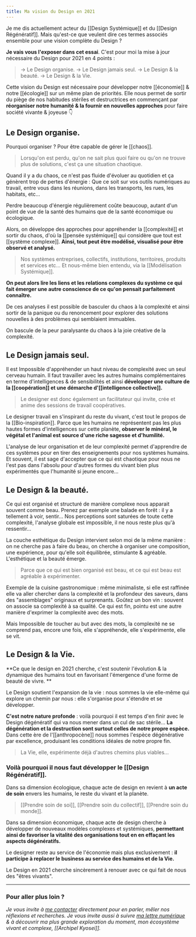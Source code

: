 ```yaml
---
title: Ma vision du Design en 2021
---
```


Je me dis actuellement acteur du [[Design Systémique]] et du [[Design Régénératif]]. Mais qu'est-ce que veulent dire ces termes associés ensemble pour une vision complète du Design ?

**Je vais vous l'exposer dans cet essai**. C'est pour moi la mise à jour nécessaire du Design pour 2021 en 4 points :

> -> Le Design organise.
> -> Le Design jamais seul.
> -> Le Design & la beauté.
> -> Le Design & la Vie.

Cette vision du Design est nécessaire pour développer notre [[économie]] & notre [[écologie]] sur un même plan de priorités. Elle nous permet de sortir du piège de nos habitudes stériles et destructrices en commençant par **réorganiser notre humanité & la fournir en nouvelles approches** pour faire société vivante & joyeuse 👇

## Le Design organise.
Pourquoi organiser ? Pour être capable de gérer le [[chaos]].

> Lorsqu'on est perdu, qu'on ne sait plus quoi faire ou qu'on ne trouve plus de solutions, c'est ça une situation chaotique.

Quand il y a du chaos, ce n'est pas fluide d'évoluer au quotidien et ça génèrent trop de pertes d'énergie : Que ce soit sur vos outils numériques au travail, entre vous dans les réunions, dans les transports, les rues, les habitats, etc...

Perdre beaucoup d'énergie régulièrement coûte beaucoup, autant d'un point de vue de la santé des humains que de la santé économique ou écologique.

Alors, on développe des approches pour appréhender la [[complexité]] et sortir du chaos, d'où la [[pensée systémique]] qui considère que tout est [[système complexe]]. **Ainsi, tout peut être modélisé, visualisé pour être observé et analysé.**

> Nos systèmes entreprises, collectifs, institutions, territoires, produits et services etc... Et nous-même bien entendu, via la [[Modélisation Systémique]].

**On peut alors lire les liens et les relations complexes du système ce qui fait émerger une autre conscience de ce qu'on pensait parfaitement connaître.**

De ces analyses il est possible de basculer du chaos à la complexité et ainsi sortir de la panique ou du renoncement pour explorer des solutions nouvelles à des problèmes qui semblaient immuables.

On bascule de la peur paralysante du chaos à la joie créative de la complexité.

## Le Design jamais seul.
Il est Impossible d'appréhender un haut niveau de complexité avec un seul cerveau humain. Il faut travailler avec les autres humains complémentaires en terme d'intelligences & de sensibilités et ainsi **développer une culture de la [[coopération]] et une démarche d'[[intelligence collective]].**

> Le designer est donc également un facilitateur qui invite, crée et anime des sessions de travail coopératives.

Le designer travail en s'inspirant du reste du vivant, c'est tout le propos de la [[Bio-inspiration]]. Parce que les humains ne représentent pas les plus hautes formes d'intelligences sur cette planète, **observer le minéral, le végétal et l'animal est source d'une riche sagesse et d'humilité.**

L'analyse de leur organisation et de leur complexité permet d'apprendre de ces systèmes pour en tirer des enseignements pour nos systèmes humains.
Et souvent, il est sage d'accepter que ce qui est chaotique pour nous ne l'est pas dans l'absolu pour d'autres formes du vivant bien plus expérimentés que l'humanité si jeune encore...

## Le Design & la beauté.
Ce qui est organisé et structuré de manière complexe nous apparait souvent comme beau. Prenez par exemple une balade en forêt : il y a tellement à voir, sentir... Nos perceptions sont saturées de toute cette complexité, l'analyse globale est impossible, il ne nous reste plus qu'à ressentir...

La couche esthétique du Design intervient selon moi de la même manière : on ne cherche pas à faire du beau, on cherche à organiser une composition, une expérience, pour qu'elle soit équilibrée, stimulante & agréable. L'esthétique et la beauté émerge.

> Parce que ce qui est bien organisé est beau, et ce qui est beau est agréable à expérimenter.

Exemple de la cuisine gastronomique : même minimaliste, si elle est raffinée elle va aller chercher dans la complexité et la profondeur des saveurs, dans des "assemblages" originaux et surprenants. 
Goûtez un bon vin : souvent on associe sa complexité à sa qualité. Ce qui est fin, pointu est une autre manière d'exprimer la complexité avec des mots.

Mais Impossible de toucher au but avec des mots, la complexité ne se comprend pas, encore une fois, elle s'appréhende, elle s'expérimente, elle se vit.

## Le Design & la Vie.
**Ce que le design en 2021 cherche, c'est soutenir l'évolution & la dynamique des humains tout en favorisant l'émergence d'une forme de beauté de vivre.
**

Le Design soutient l'expansion de la vie : nous sommes la vie elle-même qui explore un chemin par nous : elle s'organise pour s'étendre et se développer.

**C'est notre nature profonde** : voilà pourquoi il est temps d'en finir avec le Design dégénératif qui va nous mener dans un cul de sac stérile... **La dégénération et la destruction sont surtout celles de notre propre espèce.**
Dans cette ère de l'[[anthropocène]] nous sommes l'espèce dégénérative par excellence, produisant les conditions idéales de notre propre fin.

> La Vie, elle, expérimente déjà d'autres chemins plus viables...

### Voilà pourquoi il nous faut développer le [[Design Régénératif]].

Dans sa dimension écologique, chaque acte de design en revient à **un acte de soin** envers les humains, le reste du vivant et la planète.

> [[Prendre soin de soi]], [[Prendre soin du collectif]], [[Prendre soin du monde]].
 
Dans sa dimension économique, chaque acte de design cherche à développer de nouveaux modèles complexes et systémiques, **permettant ainsi de favoriser la vitalité des organisations tout en en effaçant les aspects dégénératifs.**

Le designer reste au service de l'économie mais plus exclusivement : **il participe à replacer le business au service des humains et de la Vie.**

Le Design en 2021 cherche sincèrement à renouer avec ce qui fait de nous des "êtres vivants".

---
### Pour aller plus loin ?
*Je vous invite à [me contacter](https://www.liut.me/contact) directement pour en parler, mêler nos réflexions et recherches. Je vous invite aussi à suivre [ma lettre numérique](https://liut.substack.com) & à découvrir ma plus grande exploration du moment, mon écosystème vivant et complexe, [[Archipel Kyosei]].*
